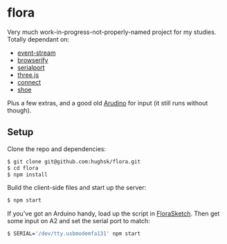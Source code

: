 # flora

Very much work-in-progress-not-properly-named project for my studies. Totally
dependant on:

* [event-stream](http://npm.im/event-stream)
* [browserify](http://npm.im/browserify)
* [serialport](http://npm.im/serialport)
* [three.js](http://mrdoob.github.com/three.js/)
* [connect](http://npm.im/connect)
* [shoe](http://npm.im/shoe)

Plus a few extras, and a good old [Arudino](http://arduino.cc) for input (it
still runs without though).

## Setup

Clone the repo and dependencies:

``` bash
$ git clone git@github.com:hughsk/flora.git
$ cd flora
$ npm install
```

Build the client-side files and start up the server:

``` bash
$ npm start
```

If you've got an Arduino handy, load up the script in
[FloraSketch](https://github.com/hughsk/flora/tree/master/FloraSketch). Then get
some input on A2 and set the serial port to match:

``` bash
$ SERIAL='/dev/tty.usbmodemfa131' npm start
```
